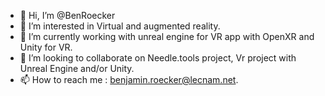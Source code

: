 - 👋 Hi, I’m @BenRoecker
- 👀 I’m interested in Virtual and augmented reality.
- 🌱 I’m currently working with unreal engine for VR app with OpenXR and Unity for VR.
- 💞️ I’m looking to collaborate on Needle.tools project, Vr project with Unreal Engine and/or Unity. 
- 📫 How to reach me : benjamin.roecker@lecnam.net. 

<!---
BenRoecker/BenRoecker is a ✨ special ✨ repository because its `README.md` (this file) appears on your GitHub profile.
You can click the Preview link to take a look at your changes.
--->
